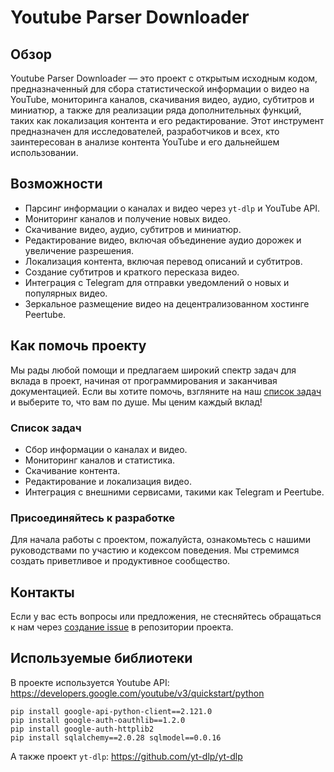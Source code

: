 # Youtube Parser Downloader

## Обзор
Youtube Parser Downloader — это проект с открытым исходным кодом, предназначенный для сбора статистической информации о видео на YouTube, мониторинга каналов, скачивания видео, аудио, субтитров и миниатюр, а также для реализации ряда дополнительных функций, таких как локализация контента и его редактирование. Этот инструмент предназначен для исследователей, разработчиков и всех, кто заинтересован в анализе контента YouTube и его дальнейшем использовании.

## Возможности
- Парсинг информации о каналах и видео через `yt-dlp` и YouTube API.
- Мониторинг каналов и получение новых видео.
- Скачивание видео, аудио, субтитров и миниатюр.
- Редактирование видео, включая объединение аудио дорожек и увеличение разрешения.
- Локализация контента, включая перевод описаний и субтитров.
- Создание субтитров и краткого пересказа видео.
- Интеграция с Telegram для отправки уведомлений о новых и популярных видео.
- Зеркальное размещение видео на децентрализованном хостинге Peertube.

## Как помочь проекту
Мы рады любой помощи и предлагаем широкий спектр задач для вклада в проект, начиная от программирования и заканчивая документацией. Если вы хотите помочь, взгляните на наш [список задач](https://github.com/mithmith/peer_node_downloader/blob/main/TODO.md) и выберите то, что вам по душе. Мы ценим каждый вклад!

### Список задач
- Сбор информации о каналах и видео.
- Мониторинг каналов и статистика.
- Скачивание контента.
- Редактирование и локализация видео.
- Интеграция с внешними сервисами, такими как Telegram и Peertube.

### Присоединяйтесь к разработке
Для начала работы с проектом, пожалуйста, ознакомьтесь с нашими руководствами по участию и кодексом поведения. Мы стремимся создать приветливое и продуктивное сообщество.

## Контакты
Если у вас есть вопросы или предложения, не стесняйтесь обращаться к нам через [создание issue](https://github.com/mithmith/peer_node_downloader/issues) в репозитории проекта.

## Используемые библиотеки
В проекте используется Youtube API:
https://developers.google.com/youtube/v3/quickstart/python

```
pip install google-api-python-client==2.121.0
pip install google-auth-oauthlib==1.2.0
pip install google-auth-httplib2
pip install sqlalchemy==2.0.28 sqlmodel==0.0.16
```
А также проект `yt-dlp`:
https://github.com/yt-dlp/yt-dlp
